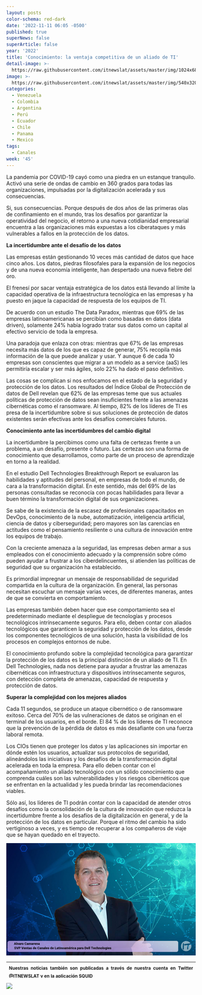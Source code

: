 ```yaml
---
layout: posts
color-schema: red-dark
date: '2022-11-11 06:05 -0500'
published: true
superNews: false
superArticle: false
year: '2022'
title: 'Conocimiento: la ventaja competitiva de un aliado de TI'
detail-image: >-
  https://raw.githubusercontent.com/itnewslat/assets/master/img/1024x680/Alvaro-Camarena-g.jpg
image: >-
  https://raw.githubusercontent.com/itnewslat/assets/master/img/540x320/Alvaro-Camarena-p.jpg
categories:
  - Venezuela
  - Colombia
  - Argentina
  - Perú
  - Ecuador
  - Chile
  - Panama
  - Mexico
tags:
  - Canales
week: '45'
---
```

La pandemia por COVID-19 cayó como una piedra en un estanque tranquilo. Activó una serie de ondas de cambio en 360 grados para todas las organizaciones, impulsadas por la digitalización acelerada y sus consecuencias.

Si, sus consecuencias. Porque después de dos años de las primeras olas de confinamiento en el mundo, tras los desafíos por garantizar la operatividad del negocio, el retorno a una nueva cotidianidad empresarial encuentra a las organizaciones más expuestas a los ciberataques y más vulnerables a fallos en la protección de los datos.

**La incertidumbre ante el desafío de los datos**

Las empresas están gestionando 10 veces más cantidad de datos que hace cinco años. Los datos, piedras filosofales para la expansión de los negocios y de una nueva economía inteligente, han despertado una nueva fiebre del oro.

El frenesí por sacar ventaja estratégica de los datos está llevando al límite la capacidad operativa de la infraestructura tecnológica en las empresas y ha puesto en jaque la capacidad de respuesta de los equipos de TI.

De acuerdo con un estudio The Data Paradox, mientras que 69% de las empresas latinoamericanas se percibían como basadas en datos (data driven), solamente 24% había logrado tratar sus datos como un capital al efectivo servicio de toda la empresa.

Una paradoja que enlaza con otras: mientras que 67% de las empresas necesita más datos de los que es capaz de generar, 75% recopila más información de la que puede analizar y usar. Y aunque 6 de cada 10 empresas son conscientes que migrar a un modelo as a service (aaS) les permitiría escalar y ser más ágiles, solo 22% ha dado el paso definitivo.

Las cosas se complican si nos enfocamos en el estado de la seguridad y protección de los datos. Los resultados del Índice Global de Protección de datos de Dell revelan que 62% de las empresas teme que sus actuales políticas de protección de datos sean insuficientes frente a las amenazas cibernéticas como el ransomware. Al tiempo, 82% de los líderes de TI es presa de la incertidumbre sobre si sus soluciones de protección de datos existentes serán efectivas ante los desafíos comerciales futuros.

**Conocimiento ante las incertidumbres del cambio digital**

La incertidumbre la percibimos como una falta de certezas frente a un problema, a un desafío, presente o futuro. Las certezas son una forma de conocimiento que desarrollamos, como parte de un proceso de aprendizaje en torno a la realidad.

En el estudio Dell Technologies Breakthrough Report se evaluaron las habilidades y aptitudes del personal, en empresas de todo el mundo, de cara a la transformación digital. En este sentido, más del 69% de las personas consultadas se reconocía con pocas habilidades para llevar a buen término la transformación digital de sus organizaciones. 

Se sabe de la existencia de la escasez de profesionales capacitados en DevOps, conocimiento de la nube, automatización, inteligencia artificial, ciencia de datos y ciberseguridad; pero mayores son las carencias en actitudes como el pensamiento resiliente o una cultura de innovación entre los equipos de trabajo.

Con la creciente amenaza a la seguridad, las empresas deben armar a sus empleados con el conocimiento adecuado y la comprensión sobre cómo pueden ayudar a frustrar a los ciberdelincuentes, si atienden las políticas de seguridad que su organización ha establecido.

Es primordial impregnar un mensaje de responsabilidad de seguridad compartida en la cultura de la organización. En general, las personas necesitan escuchar un mensaje varias veces, de diferentes maneras, antes de que se convierta en comportamiento.

Las empresas también deben hacer que ese comportamiento sea el predeterminado mediante el despliegue de tecnologías y procesos tecnológicos intrínsecamente seguros. Para ello, deben contar con aliados tecnológicos que garanticen la seguridad y protección de los datos, desde los componentes tecnológicos de una solución, hasta la visibilidad de los procesos en complejos entornos de nube.

El conocimiento profundo sobre la complejidad tecnológica para garantizar la protección de los datos es la principal distinción de un aliado de TI. En Dell Technologies, nada nos detiene para ayudar a frustrar las amenazas cibernéticas con infraestructura y dispositivos intrínsecamente seguros, con detección completa de amenazas, capacidad de respuesta y protección de datos.

**Superar la complejidad con los mejores aliados**

Cada 11 segundos, se produce un ataque cibernético o de ransomware exitoso. Cerca del 70% de las vulneraciones de datos se originan en el terminal de los usuarios, en el borde. El 84 % de los líderes de TI reconoce que la prevención de la pérdida de datos es más desafiante con una fuerza laboral remota.

Los CIOs tienen que proteger los datos y las aplicaciones sin importar en dónde estén los usuarios, actualizar sus protocolos de seguridad, alineándolos las iniciativas y los desafíos de la transformación digital acelerada en toda la empresa. Para ello deben contar con el acompañamiento un aliado tecnológico con un sólido conocimiento que comprenda cuáles son las vulnerabilidades y los riesgos cibernéticos que se enfrentan en la actualidad y les pueda brindar las recomendaciones viables.

Sólo así, los líderes de TI podrán contar con la capacidad de atender otros desafíos como la consolidación de la cultura de innovación que reduzca la incertidumbre frente a los desafíos de la digitalización en general, y de la protección de los datos en particular. Porque el ritmo del cambio ha sido vertiginoso a veces, y es tiempo de recuperar a los compañeros de viaje que se hayan quedado en el trayecto.

![](https://raw.githubusercontent.com/itnewslat/assets/master/img/540x320/Alvaro-Camarena-p.jpg)

<table style="height: 42px;" width="569">
<tbody>
<tr>
<td style="text-align: justify;"><sub><strong>Nuestras noticias también son publicadas a través de nuestra cuenta en Twitter <a href="https://twitter.com/itnewslat?lang=es">@ITNEWSLAT</a> y en la aplicación <a href="https://squidapp.co/en/">SQUID</a></strong></sub></td>
</tr>
</tbody>
</table>

<img src="https://tracker.metricool.com/c3po.jpg?hash=56f88a41e39ab42c063cc51676587a04"/>